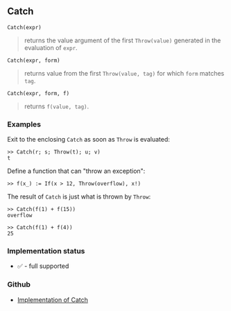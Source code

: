 ## Catch

```
Catch(expr)
```

> returns the value argument of the first `Throw(value)` generated in the evaluation of `expr`.

```
Catch(expr, form)
```

> returns value from the first `Throw(value, tag)` for which `form` matches `tag`. 

```
Catch(expr, form, f)
```

> returns `f(value, tag)`. 

### Examples

Exit to the enclosing `Catch` as soon as `Throw` is evaluated:

```
>> Catch(r; s; Throw(t); u; v)
t
```

Define a function that can "throw an exception":

```
>> f(x_) := If(x > 12, Throw(overflow), x!)
```

The result of `Catch` is just what is thrown by `Throw`:

```
>> Catch(f(1) + f(15))
overflow
     
>> Catch(f(1) + f(4))
25
```






### Implementation status

* &#x2705; - full supported

### Github

* [Implementation of Catch](https://github.com/axkr/symja_android_library/blob/master/symja_android_library/matheclipse-core/src/main/java/org/matheclipse/core/builtin/Programming.java#L275) 
